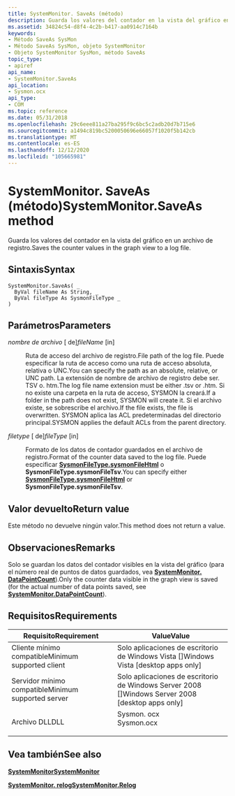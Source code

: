 ```yaml
---
title: SystemMonitor. SaveAs (método)
description: Guarda los valores del contador en la vista del gráfico en un archivo de registro.
ms.assetid: 34824c54-d8f4-4c2b-b417-aa0914c7164b
keywords:
- Método SaveAs SysMon
- Método SaveAs SysMon, objeto SystemMonitor
- Objeto SystemMonitor SysMon, método SaveAs
topic_type:
- apiref
api_name:
- SystemMonitor.SaveAs
api_location:
- Sysmon.ocx
api_type:
- COM
ms.topic: reference
ms.date: 05/31/2018
ms.openlocfilehash: 29c6eee811a27ba295f9c6bc5c2adb20d7b715e6
ms.sourcegitcommit: a1494c819bc5200050696e66057f1020f5b142cb
ms.translationtype: MT
ms.contentlocale: es-ES
ms.lasthandoff: 12/12/2020
ms.locfileid: "105665981"
---
```

# <a name="systemmonitorsaveas-method"></a><span data-ttu-id="b1755-106">SystemMonitor. SaveAs (método)</span><span class="sxs-lookup"><span data-stu-id="b1755-106">SystemMonitor.SaveAs method</span></span>

<span data-ttu-id="b1755-107">Guarda los valores del contador en la vista del gráfico en un archivo de registro.</span><span class="sxs-lookup"><span data-stu-id="b1755-107">Saves the counter values in the graph view to a log file.</span></span>

## <a name="syntax"></a><span data-ttu-id="b1755-108">Sintaxis</span><span class="sxs-lookup"><span data-stu-id="b1755-108">Syntax</span></span>


```VB
SystemMonitor.SaveAs( _
  ByVal fileName As String, _
  ByVal fileType As SysmonFileType _
)
```



## <a name="parameters"></a><span data-ttu-id="b1755-109">Parámetros</span><span class="sxs-lookup"><span data-stu-id="b1755-109">Parameters</span></span>

<dl> <dt>

<span data-ttu-id="b1755-110">*nombre de archivo* \[ de\]</span><span class="sxs-lookup"><span data-stu-id="b1755-110">*fileName* \[in\]</span></span>
</dt> <dd>

<span data-ttu-id="b1755-111">Ruta de acceso del archivo de registro.</span><span class="sxs-lookup"><span data-stu-id="b1755-111">File path of the log file.</span></span> <span data-ttu-id="b1755-112">Puede especificar la ruta de acceso como una ruta de acceso absoluta, relativa o UNC.</span><span class="sxs-lookup"><span data-stu-id="b1755-112">You can specify the path as an absolute, relative, or UNC path.</span></span> <span data-ttu-id="b1755-113">La extensión de nombre de archivo de registro debe ser. TSV o. htm.</span><span class="sxs-lookup"><span data-stu-id="b1755-113">The log file name extension must be either .tsv or .htm.</span></span> <span data-ttu-id="b1755-114">Si no existe una carpeta en la ruta de acceso, SYSMON la creará.</span><span class="sxs-lookup"><span data-stu-id="b1755-114">If a folder in the path does not exist, SYSMON will create it.</span></span> <span data-ttu-id="b1755-115">Si el archivo existe, se sobrescribe el archivo.</span><span class="sxs-lookup"><span data-stu-id="b1755-115">If the file exists, the file is overwritten.</span></span> <span data-ttu-id="b1755-116">SYSMON aplica las ACL predeterminadas del directorio principal.</span><span class="sxs-lookup"><span data-stu-id="b1755-116">SYSMON applies the default ACLs from the parent directory.</span></span>

</dd> <dt>

<span data-ttu-id="b1755-117">*filetype* \[ de\]</span><span class="sxs-lookup"><span data-stu-id="b1755-117">*fileType* \[in\]</span></span>
</dt> <dd>

<span data-ttu-id="b1755-118">Formato de los datos de contador guardados en el archivo de registro.</span><span class="sxs-lookup"><span data-stu-id="b1755-118">Format of the counter data saved to the log file.</span></span> <span data-ttu-id="b1755-119">Puede especificar [**SysmonFileType.sysmonFileHtml**](/windows/win32/api/isysmon/ne-isysmon-sysmonfiletype) o **SysmonFileType.sysmonFileTsv**.</span><span class="sxs-lookup"><span data-stu-id="b1755-119">You can specify either [**SysmonFileType.sysmonFileHtml**](/windows/win32/api/isysmon/ne-isysmon-sysmonfiletype) or **SysmonFileType.sysmonFileTsv**.</span></span>

</dd> </dl>

## <a name="return-value"></a><span data-ttu-id="b1755-120">Valor devuelto</span><span class="sxs-lookup"><span data-stu-id="b1755-120">Return value</span></span>

<span data-ttu-id="b1755-121">Este método no devuelve ningún valor.</span><span class="sxs-lookup"><span data-stu-id="b1755-121">This method does not return a value.</span></span>

## <a name="remarks"></a><span data-ttu-id="b1755-122">Observaciones</span><span class="sxs-lookup"><span data-stu-id="b1755-122">Remarks</span></span>

<span data-ttu-id="b1755-123">Solo se guardan los datos del contador visibles en la vista del gráfico (para el número real de puntos de datos guardados, vea [**SystemMonitor. DataPointCount**](systemmonitor-datapointcount.md)).</span><span class="sxs-lookup"><span data-stu-id="b1755-123">Only the counter data visible in the graph view is saved (for the actual number of data points saved, see [**SystemMonitor.DataPointCount**](systemmonitor-datapointcount.md)).</span></span>

## <a name="requirements"></a><span data-ttu-id="b1755-124">Requisitos</span><span class="sxs-lookup"><span data-stu-id="b1755-124">Requirements</span></span>



| <span data-ttu-id="b1755-125">Requisito</span><span class="sxs-lookup"><span data-stu-id="b1755-125">Requirement</span></span> | <span data-ttu-id="b1755-126">Value</span><span class="sxs-lookup"><span data-stu-id="b1755-126">Value</span></span> |
|-------------------------------------|---------------------------------------------------------------------------------------|
| <span data-ttu-id="b1755-127">Cliente mínimo compatible</span><span class="sxs-lookup"><span data-stu-id="b1755-127">Minimum supported client</span></span><br/> | <span data-ttu-id="b1755-128">Solo aplicaciones de escritorio de Windows Vista \[\]</span><span class="sxs-lookup"><span data-stu-id="b1755-128">Windows Vista \[desktop apps only\]</span></span><br/>                                        |
| <span data-ttu-id="b1755-129">Servidor mínimo compatible</span><span class="sxs-lookup"><span data-stu-id="b1755-129">Minimum supported server</span></span><br/> | <span data-ttu-id="b1755-130">Solo aplicaciones de escritorio de Windows Server 2008 \[\]</span><span class="sxs-lookup"><span data-stu-id="b1755-130">Windows Server 2008 \[desktop apps only\]</span></span><br/>                                  |
| <span data-ttu-id="b1755-131">Archivo DLL</span><span class="sxs-lookup"><span data-stu-id="b1755-131">DLL</span></span><br/>                      | <dl> <span data-ttu-id="b1755-132"><dt>Sysmon. ocx</dt></span><span class="sxs-lookup"><span data-stu-id="b1755-132"><dt>Sysmon.ocx</dt></span></span> </dl> |



## <a name="see-also"></a><span data-ttu-id="b1755-133">Vea también</span><span class="sxs-lookup"><span data-stu-id="b1755-133">See also</span></span>

<dl> <dt>

[<span data-ttu-id="b1755-134">**SystemMonitor**</span><span class="sxs-lookup"><span data-stu-id="b1755-134">**SystemMonitor**</span></span>](systemmonitor.md)
</dt> <dt>

[<span data-ttu-id="b1755-135">**SystemMonitor. relog**</span><span class="sxs-lookup"><span data-stu-id="b1755-135">**SystemMonitor.Relog**</span></span>](systemmonitor-relog.md)
</dt> </dl>

 

 





